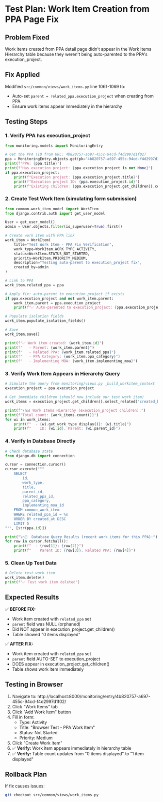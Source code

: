 # Test Plan: Work Item Creation from PPA Page Fix

## Problem Fixed
Work items created from PPA detail page didn't appear in the Work Items Hierarchy table because they weren't being auto-parented to the PPA's execution_project.

## Fix Applied
Modified `src/common/views/work_items.py` line 1061-1069 to:
- Auto-set `parent = related_ppa.execution_project` when creating from PPA
- Ensure work items appear immediately in the hierarchy

## Testing Steps

### 1. Verify PPA has execution_project
```python
from monitoring.models import MonitoringEntry

# Get the PPA (ID from URL: 4b820757-a697-455c-94cd-f4d2997d1f02)
ppa = MonitoringEntry.objects.get(pk='4b820757-a697-455c-94cd-f4d2997d1f02')
print(f"PPA: {ppa.title}")
print(f"Has execution_project: {ppa.execution_project is not None}")
if ppa.execution_project:
    print(f"Execution project: {ppa.execution_project.title}")
    print(f"Execution project ID: {ppa.execution_project.id}")
    print(f"Existing children: {ppa.execution_project.get_children().count()}")
```

### 2. Create Test Work Item (simulating form submission)
```python
from common.work_item_model import WorkItem
from django.contrib.auth import get_user_model

User = get_user_model()
admin = User.objects.filter(is_superuser=True).first()

# Create work item with PPA link
work_item = WorkItem(
    title="Test Work Item - PPA Fix Verification",
    work_type=WorkItem.WORK_TYPE_ACTIVITY,
    status=WorkItem.STATUS_NOT_STARTED,
    priority=WorkItem.PRIORITY_MEDIUM,
    description="Testing auto-parent to execution_project fix",
    created_by=admin
)

# Link to PPA
work_item.related_ppa = ppa

# Apply fix: auto-parent to execution_project if exists
if ppa.execution_project and not work_item.parent:
    work_item.parent = ppa.execution_project
    print(f"✅ Auto-parented to execution_project: {ppa.execution_project.id}")

# Populate isolation fields
work_item.populate_isolation_fields()

# Save
work_item.save()

print(f"✅ Work item created: {work_item.id}")
print(f"   - Parent: {work_item.parent}")
print(f"   - Related PPA: {work_item.related_ppa}")
print(f"   - PPA Category: {work_item.ppa_category}")
print(f"   - Implementing MOA: {work_item.implementing_moa}")
```

### 3. Verify Work Item Appears in Hierarchy Query
```python
# Simulate the query from monitoring/views.py _build_workitem_context
execution_project = ppa.execution_project

# Get immediate children (should now include our test work item)
work_items = execution_project.get_children().select_related("created_by")

print(f"\n📊 Work Items Hierarchy (execution_project children):")
print(f"Total count: {work_items.count()}")
for wi in work_items:
    print(f"  - {wi.get_work_type_display()}: {wi.title}")
    print(f"    ID: {wi.id}, Parent: {wi.parent_id}")
```

### 4. Verify in Database Directly
```python
# Check database state
from django.db import connection

cursor = connection.cursor()
cursor.execute("""
    SELECT
        id,
        work_type,
        title,
        parent_id,
        related_ppa_id,
        ppa_category,
        implementing_moa_id
    FROM common_work_item
    WHERE related_ppa_id = %s
    ORDER BY created_at DESC
    LIMIT 5
""", [str(ppa.id)])

print("\n🗄️  Database Query Results (recent work items for this PPA):")
for row in cursor.fetchall():
    print(f"  - {row[1]}: {row[2]}")
    print(f"    Parent ID: {row[3]}, Related PPA: {row[4]}")
```

### 5. Clean Up Test Data
```python
# Delete test work item
work_item.delete()
print(f"✅ Test work item deleted")
```

## Expected Results

✅ **BEFORE FIX:**
- Work item created with `related_ppa` set
- `parent` field was NULL (orphaned)
- Did NOT appear in execution_project.get_children()
- Table showed "0 items displayed"

✅ **AFTER FIX:**
- Work item created with `related_ppa` set
- `parent` field AUTO-SET to execution_project
- DOES appear in execution_project.get_children()
- Table shows work item immediately

## Testing in Browser

1. Navigate to: http://localhost:8000/monitoring/entry/4b820757-a697-455c-94cd-f4d2997d1f02/
2. Click "Work Items" tab
3. Click "Add Work Item" button
4. Fill in form:
   - Type: Activity
   - Title: "Browser Test - PPA Work Item"
   - Status: Not Started
   - Priority: Medium
5. Click "Create Work Item"
6. ✅ **Verify:** Work item appears immediately in hierarchy table
7. ✅ **Verify:** Table count updates from "0 items displayed" to "1 item displayed"

## Rollback Plan

If fix causes issues:
```bash
git checkout src/common/views/work_items.py
```
